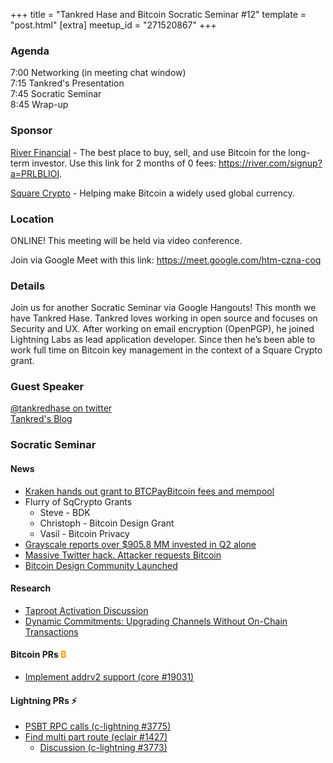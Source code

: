 +++
title = "Tankred Hase and Bitcoin Socratic Seminar #12"
template = "post.html"
[extra]
meetup_id = "271520867"
+++

### Agenda  

7:00 Networking (in meeting chat window)  
7:15 Tankred's Presentation  
7:45 Socratic Seminar  
8:45 Wrap-up  

### Sponsor  

[River Financial](https://river.com/) - The best place to buy, sell, and use Bitcoin for the long-term investor. Use this link for 2 months of 0 fees: <https://river.com/signup?a=PRLBLIOI>.

[Square Crypto](https://twitter.com/sqcrypto) - Helping make Bitcoin a widely used global currency.

 ### Location  

ONLINE! This meeting will be held via video conference. 

Join via Google Meet with this link: <https://meet.google.com/htm-czna-coq>

### Details  

Join us for another Socratic Seminar via Google Hangouts! This month we have Tankred Hase. Tankred 
loves working in open source and focuses on Security and UX. After working on email encryption 
(OpenPGP), he joined Lightning Labs as lead application developer. Since then he’s been able to work 
full time on Bitcoin key management in the context of a Square Crypto grant.

### Guest Speaker  

[@tankredhase on twitter](https://twitter.com/tankredhase)   
[Tankred's Blog](https://tankredhase.com/)

### Socratic Seminar  

#### News  

   - [Kraken hands out grant to BTCPayBitcoin fees and mempool](https://twitter.com/krakenfx/status/1276144362389254144?s=20)
   - Flurry of SqCrypto Grants
     - Steve - BDK
     - Christoph - Bitcoin Design Grant
     - Vasil - Bitcoin Privacy
   - [Grayscale reports over $905.8 MM invested in Q2 alone](https://grayscale.co/insights/grayscale-q2-2020-digital-asset-investment-report/)
   - [Massive Twitter hack. Attacker requests Bitcoin](https://twitter.com/winklevoss/status/1283858480680632321?s=20)
   - [Bitcoin Design Community Launched](https://twitter.com/sqcrypto/status/1275877403743662082)

#### Research  

   - [Taproot Activation Discussion](https://www.reddit.com/r/Bitcoin/comments/hqzp14/technical_the_path_to_taproot_activation)
   - [Dynamic Commitments: Upgrading Channels Without On-Chain Transactions](https://lists.linuxfoundation.org/pipermail/lightning-dev/2020-July/002763.html)

#### Bitcoin PRs <font color="#FF9900">₿</font>  

   - [Implement addrv2 support (core #19031)](https://github.com/bitcoin/bitcoin/pull/19031)

#### Lightning PRs ⚡ 

   - [PSBT RPC calls (c-lightning #3775)](https://github.com/ElementsProject/lightning/pull/3775)
   - [Find multi part route (eclair #1427)](https://github.com/ACINQ/eclair/pull/1427)
      - [Discussion (c-lightning #3773)](https://github.com/ElementsProject/lightning/pull/3773#discussion_r448796405ank)
